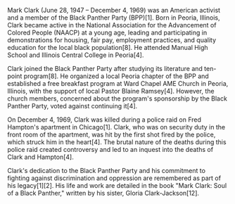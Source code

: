 Mark Clark (June 28, 1947 – December 4, 1969) was an American activist and a member of the Black Panther Party (BPP)[1]. Born in Peoria, Illinois, Clark became active in the National Association for the Advancement of Colored People (NAACP) at a young age, leading and participating in demonstrations for housing, fair pay, employment practices, and quality education for the local black population[8]. He attended Manual High School and Illinois Central College in Peoria[4].

Clark joined the Black Panther Party after studying its literature and ten-point program[8]. He organized a local Peoria chapter of the BPP and established a free breakfast program at Ward Chapel AME Church in Peoria, Illinois, with the support of local Pastor Blaine Ramsey[4]. However, the church members, concerned about the program's sponsorship by the Black Panther Party, voted against continuing it[4].

On December 4, 1969, Clark was killed during a police raid on Fred Hampton's apartment in Chicago[1]. Clark, who was on security duty in the front room of the apartment, was hit by the first shot fired by the police, which struck him in the heart[4]. The brutal nature of the deaths during this police raid created controversy and led to an inquest into the deaths of Clark and Hampton[4].

Clark's dedication to the Black Panther Party and his commitment to fighting against discrimination and oppression are remembered as part of his legacy[1][2]. His life and work are detailed in the book "Mark Clark: Soul of a Black Panther," written by his sister, Gloria Clark-Jackson[12].
